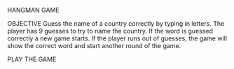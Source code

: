 HANGMAN GAME 

OBJECTIVE 
Guess the name of a country correctly by typing in letters. The player has 9 guesses to try to name the country. If the word is guessed correctly a new game starts. If the player runs out of guesses, the game will show the correct word and start another round of the game. 

PLAY THE GAME 

